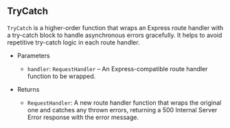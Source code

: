 ## TryCatch

`TryCatch` is a higher-order function that wraps an Express route handler with a try-catch block to handle asynchronous errors gracefully. It helps to avoid repetitive try-catch logic in each route handler.

- Parameters
  - `handler`: `RequestHandler` – An Express-compatible route handler function to be wrapped.

- Returns
  - `RequestHandler`: A new route handler function that wraps the original one and catches any thrown errors, returning a 500 Internal Server Error response with the error message.
